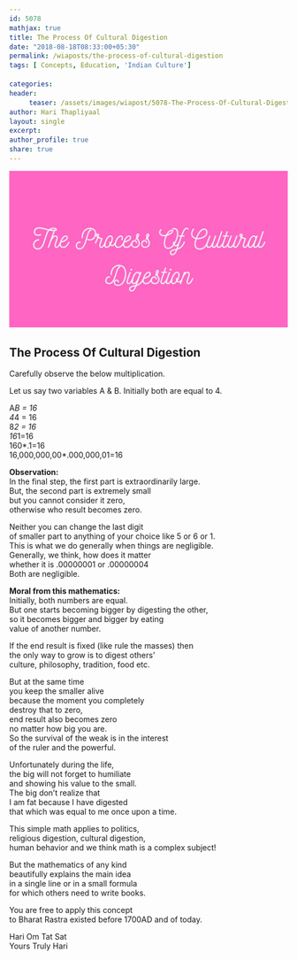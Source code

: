 ```yaml
--- 
id: 5078
mathjax: true  
title: The Process Of Cultural Digestion
date: "2018-08-18T08:33:00+05:30"
permalink: /wiaposts/the-process-of-cultural-digestion
tags: [ Concepts, Education, 'Indian Culture']    

categories: 
header:
     teaser: /assets/images/wiapost/5078-The-Process-Of-Cultural-Digestion.jpg
author: Hari Thapliyaal 
layout: single 
excerpt:  
author_profile: true 
share: true 
---
```


![The Process Of Cultural Digestion](/assets/images/wiapost/5078-The-Process-Of-Cultural-Digestion.jpg)     

## The Process Of Cultural Digestion

    
Carefully observe the below multiplication.    
    
Let us say two variables A &amp; B. Initially both are equal to 4.    
    
A*B = 16     
4*4 = 16     
8*2 = 16     
16*1=16     
160*.1=16     
16,000,000,00*.000,000,01=16    
    
**Observation:**     
In the final step, the first part is extraordinarily large.     
But, the second part is extremely small     
but you cannot consider it zero,     
otherwise who result becomes zero.    
    
Neither you can change the last digit     
of smaller part to anything of your choice like 5 or 6 or 1.     
This is what we do generally when things are negligible.     
Generally, we think, how does it matter     
whether it is .00000001 or .00000004     
Both are negligible.    
    
**Moral from this mathematics:**     
Initially, both numbers are equal.     
But one starts becoming bigger by digesting the other,     
so it becomes bigger and bigger by eating     
value of another number.    
    
If the end result is fixed (like rule the masses) then     
the only way to grow is to digest others’     
culture, philosophy, tradition, food etc.    
    
But at the same time     
you keep the smaller alive     
because the moment you completely     
destroy that to zero,     
end result also becomes zero     
no matter how big you are.     
So the survival of the weak is in the interest     
of the ruler and the powerful.    
    
Unfortunately during the life,     
the big will not forget to humiliate     
and showing his value to the small.     
The big don’t realize that     
I am fat because I have digested     
that which was equal to me once upon a time.    
    
This simple math applies to politics,     
religious digestion, cultural digestion,     
human behavior and we think math is a complex subject!    
    
But the mathematics of any kind     
beautifully explains the main idea     
in a single line or in a small formula     
for which others need to write books.    
    
You are free to apply this concept     
to Bharat Rastra existed before 1700AD and of today.    
    
Hari Om Tat Sat     
Yours Truly Hari    
